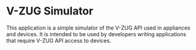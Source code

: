 # V-ZUG Simulator

This application is a simple simulator of the V-ZUG API used in appliances and devices.  It is intended to be used 
by developers writing applications that require V-ZUG API access to devices.


